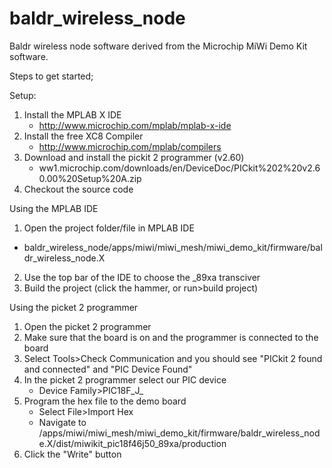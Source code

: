 # baldr_wireless_node
Baldr wireless node software derived from the Microchip MiWi Demo Kit software.

Steps to get started;

Setup:
1. Install the MPLAB X IDE
	* http://www.microchip.com/mplab/mplab-x-ide
2. Install the free XC8 Compiler
	* http://www.microchip.com/mplab/compilers
3. Download and install the pickit 2 programmer (v2.60)
	* ww1.microchip.com/downloads/en/DeviceDoc/PICkit%202%20v2.60.00%20Setup%20A.zip
4. Checkout the source code

Using the MPLAB IDE
1. Open the project folder/file in MPLAB IDE
  * baldr_wireless_node/apps/miwi/miwi_mesh/miwi_demo_kit/firmware/baldr_wireless_node.X
2. Use the top bar of the IDE to choose the _89xa transciver
3. Build the project (click the hammer, or run>build project)

Using the picket 2 programmer
1. Open the picket 2 programmer
2. Make sure that the board is on and the programmer is connected to the board
3. Select Tools>Check Communication and you should see "PICkit 2 found and connected" and "PIC Device Found"
4. In the picket 2 programmer select our PIC device
	* Device Family>PIC18F_J_
5. Program the hex file to the demo board
	* Select File>Import Hex
	* Navigate to /apps/miwi/miwi_mesh/miwi_demo_kit/firmware/baldr_wireless_node.X/dist/miwikit_pic18f46j50_89xa/production
6. Click the "Write" button


